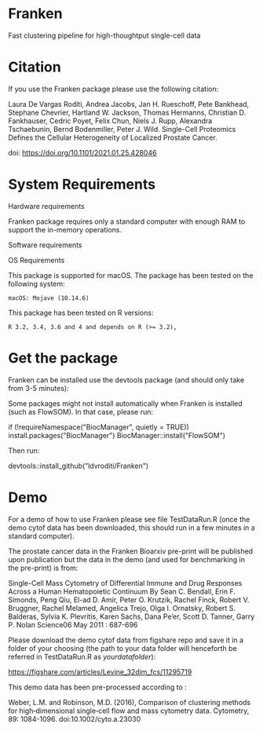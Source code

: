 # Franken

Fast clustering pipeline for high-thoughtput single-cell data

# Citation

If you use the Franken package please use the following citation:

Laura De Vargas Roditi, Andrea Jacobs, Jan H. Rueschoff, Pete Bankhead, Stephane Chevrier, Hartland W. Jackson, Thomas Hermanns, Christian D. Fankhauser, Cedric Poyet, Felix Chun, Niels J. Rupp, Alexandra Tschaebunin, Bernd Bodenmiller, Peter J. Wild. Single-Cell Proteomics Defines the Cellular Heterogeneity of Localized Prostate Cancer.


doi: https://doi.org/10.1101/2021.01.25.428046

# System Requirements

Hardware requirements

Franken package requires only a standard computer with enough RAM to support the in-memory operations.

Software requirements

OS Requirements

This package is supported for macOS. The package has been tested on the following system:

    macOS: Mojave (10.14.6)

This package has been tested on R versions:

	R 3.2, 3.4, 3.6 and 4 and depends on R (>= 3.2),

# Get the package

Franken can be installed use the devtools package (and should only take from 3-5 minutes):

Some packages might not install automatically when Franken is installed (such as FlowSOM). In that case, please run:

if (!requireNamespace("BiocManager", quietly = TRUE))
install.packages("BiocManager")
BiocManager::install("FlowSOM")


Then run: 

devtools::install_github("ldvroditi/Franken") 


# Demo

For a demo of how to use Franken please see file TestDataRun.R (once the demo cytof data has been downloaded, this should run in a few minutes in a standard computer).

The prostate cancer data in the Franken Bioarxiv pre-print will be published upon publication but the data in the demo (and used for benchmarking in the pre-print) is from:

Single-Cell Mass Cytometry of Differential Immune and Drug Responses Across a Human Hematopoietic Continuum
By Sean C. Bendall, Erin F. Simonds, Peng Qiu, El-ad D. Amir, Peter O. Krutzik, Rachel Finck, Robert V. Bruggner, Rachel Melamed, Angelica Trejo, Olga I. Ornatsky, Robert S. Balderas, Sylvia K. Plevritis, Karen Sachs, Dana Pe’er, Scott D. Tanner, Garry P. Nolan
Science06 May 2011 : 687-696 

Please download the demo cytof data from figshare repo and save it in a folder of your choosing (the path to your data folder will henceforth be referred in TestDataRun.R as *yourdatafolder*):

https://figshare.com/articles/Levine_32dim_fcs/11295719

This demo data has been pre-processed according to :

Weber, L.M. and Robinson, M.D. (2016), Comparison of clustering methods for high‐dimensional single‐cell flow and mass cytometry data. Cytometry, 89: 1084-1096. doi:10.1002/cyto.a.23030



